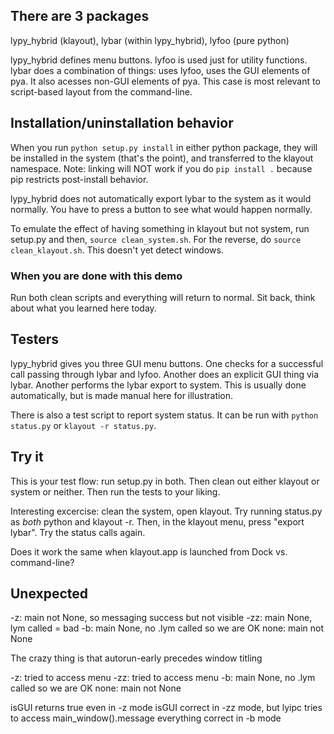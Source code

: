 ## There are 3 packages
lypy_hybrid (klayout), lybar (within lypy_hybrid), lyfoo (pure python)

lypy_hybrid defines menu buttons. lyfoo is used just for utility functions. lybar does a combination of things: uses lyfoo, uses the GUI elements of pya. It also acesses non-GUI elements of pya. This case is most relevant to script-based layout from the command-line.


## Installation/uninstallation behavior
When you run `python setup.py install` in either python package, they will be installed in the system (that's the point), and transferred to the klayout namespace. Note: linking will NOT work if you do `pip install .` because pip restricts post-install behavior.

lypy_hybrid does not automatically export lybar to the system as it would normally. You have to press a button to see what would happen normally.

To emulate the effect of having something in klayout but not system, run setup.py and then, `source clean_system.sh`. For the reverse, do `source clean_klayout.sh`. This doesn't yet detect windows.

### When you are done with this demo
Run both clean scripts and everything will return to normal. Sit back, think about what you learned here today.


## Testers
lypy_hybrid gives you three GUI menu buttons. One checks for a successful call passing through lybar and lyfoo. Another does an explicit GUI thing via lybar. Another performs the lybar export to system. This is usually done automatically, but is made manual here for illustration.

There is also a test script to report system status. It can be run with `python status.py` or `klayout -r status.py`.


## Try it
This is your test flow: run setup.py in both. Then clean out either klayout or system or neither. Then run the tests to your liking.

Interesting excercise: clean the system, open klayout. Try running status.py as *both* python and klayout -r. Then, in the klayout menu, press "export lybar". Try the status calls again.

Does it work the same when klayout.app is launched from Dock vs. command-line?


## Unexpected
-z: main not None, so messaging success but not visible
-zz: main None, lym called = bad
-b: main None, no .lym called so we are OK
none: main not None

The crazy thing is that autorun-early precedes window titling

-z: tried to access menu
-zz: tried to access menu
-b: main None, no .lym called so we are OK
none: main not None

isGUI returns true even in -z mode
isGUI correct in -zz mode, but lyipc tries to access main_window().message
everything correct in -b mode
